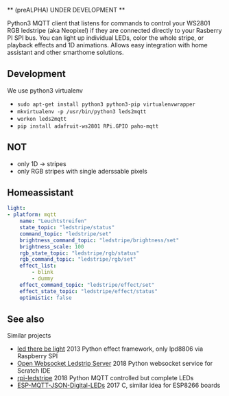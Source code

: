 ** (preALPHA) UNDER DEVELOPMENT **

Python3 MQTT client that listens for commands to control your WS2801 RGB ledstripe (aka Neopixel) if they are connected directly to your Rasberry PI SPI bus. You can light up individual LEDs, color the whole stripe, or playback effects and 1D animations.
Allows easy integration with home assistant and other smarthome solutions.

## Development

We use python3 virtualenv
* `sudo apt-get install python3 python3-pip virtualenvwrapper`
* `mkvirtualenv -p /usr/bin/python3 leds2mqtt`
* `workon leds2mqtt`
* `pip install adafruit-ws2801 RPi.GPIO paho-mqtt`

## NOT

* only 1D -> stripes
* only RGB stripes with single aderssable pixels

## Homeassistant

```yaml
light:
- platform: mqtt
    name: "Leuchtstreifen"
    state_topic: "ledstripe/status"
    command_topic: "ledstripe/set"
    brightness_command_topic: "ledstripe/brightness/set"
    brightness_scale: 100
    rgb_state_topic: "ledstripe/rgb/status"
    rgb_command_topic: "ledstripe/rgb/set"
    effect_list:
        - blink
        - dummy
    effect_command_topic: "ledstripe/effect/set"
    effect_state_topic: "ledstripe/effect/status"
    optimistic: false
```

## See also

Similar projects 

* [led there be light](https://github.com/rikvermeer/led_there_be_light) 2013 Python effect framework, only lpd8806  via Raspberry SPI
* [Open Websocket Ledstrip Server](https://github.com/ronbuist/owls) 2018 Python websocket service for Scratch IDE
* [rpi-ledstripe](https://github.com/nigeil/rpi-ledstrip) 2018 Python MQTT controlled but complete LEDs
* [ESP-MQTT-JSON-Digital-LEDs](https://github.com/bruhautomation/ESP-MQTT-JSON-Digital-LEDs) 2017 C, similar idea for ESP8266 boards
